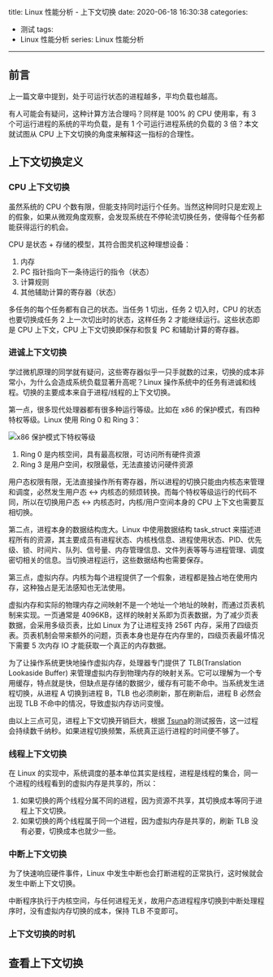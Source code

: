 title: Linux 性能分析 - 上下文切换
date: 2020-06-18 16:30:38
categories:
- 测试
tags:
- Linux 性能分析
series: Linux 性能分析
---

## 前言

上一篇文章中提到，处于可运行状态的进程越多，平均负载也越高。

有人可能会有疑问，这种计算方法合理吗？同样是 100% 的 CPU 使用率，有 3 个可运行进程的系统的平均负载，是有 1 个可运行进程系统的负载的 3 倍？本文就试图从 CPU 上下文切换的角度来解释这一指标的合理性。

## 上下文切换定义

### CPU 上下文切换

虽然系统的 CPU 个数有限，但能支持同时运行个任务。当然这种同时只是宏观上的假象，如果从微观角度观察，会发现系统在不停轮流切换任务，使得每个任务都能获得运行的机会。

CPU 是状态 + 存储的模型，其符合图灵机这种理想设备：
1. 内存
2. PC 指针指向下一条待运行的指令（状态）
3. 计算规则
4. 其他辅助计算的寄存器（状态）

多任务的每个任务都有自己的状态。当任务 1 切出，任务 2 切入时，CPU 的状态也要切换成任务 2 上一次切出时的状态，这样任务 2 才能继续运行。这些状态即是 CPU 上下文，CPU 上下文切换即保存和恢复 PC 和辅助计算的寄存器。


### 进诚上下文切换

学过微机原理的同学就有疑问，这些寄存器似乎一只手就数的过来，切换的成本非常小，为什么会造成系统负载显著升高呢？Linux 操作系统中的任务有进诚和线程。切换的主要成本来自于进程/线程的上下文切换。

第一点，很多现代处理器都有很多种运行等级。比如在 x86 的保护模式，有四种特权等级。Linux 使用 Ring 0 和 Ring 3：

![x86 保护模式下特权等级](/img/posts/perf-cpu/450px-Priv_rings.svg.png)

1. Ring 0 是内核空间，具有最高权限，可访问所有硬件资源
2. Ring 3 是用户空间，权限最低，无法直接访问硬件资源

用户态权限有限，无法直接操作所有寄存器，所以进程的切换只能由内核态来管理和调度，必然发生用户态 <-> 内核态的频烦转换。而每个特权等级运行的代码不同，所以在切换用户态 <-> 内核态时，内核/用户空间本身的 CPU 上下文也需要互相切换。

第二点，进程本身的数据结构庞大。Linux 中使用数据结构 task_struct 来描述进程所有的资源，其主要成员有进程状态、内核栈信息、进程使用状态、PID、优先级、锁、时间片、队列、信号量、内存管理信息、文件列表等等与进程管理、调度密切相关的信息。当切换进程运行，这些数据结构也需要保存。

第三点，虚拟内存。内核为每个进程提供了一个假象，进程都是独占地在使用内存，这种独占是无法感知也无法使用。

虚拟内存和实际的物理内存之间映射不是一个地址一个地址的映射，而通过页表机制来实现。一页通常是 4096KB，这样的映射关系即为页表数据，为了减少页表数据，会采用多级页表，比如 Linux 为了让进程支持 256T 内存，采用了四级页表。页表机制会带来额外的问题，页表本身也是存在内存里的，四级页表最坏情况下需要 5 次内存 IO 才能获取一个真正的内存数据。

为了让操作系统更快地操作虚拟内存，处理器专门提供了 TLB(Translation Lookaside Buffer) 来管理虚拟内存到物理内存的映射关系。它可以理解为一个专用缓存，特点就是快，但缺点是存储的数据少，缓存有可能不命中。当系统发生进程切换，从进程 A 切换到进程 B，TLB 也必须刷新，那在刷新后，进程 B 必然会出现 TLB 不命中的情况，导致虚拟内存访问变慢。

由以上三点可见，进程上下文切换开销巨大，根据 [Tsuna](https://blog.tsunanet.net/2010/11/how-long-does-it-take-to-make-context.html)的测试报告，这一过程会持续数千纳秒。如果进程切换频繁，系统真正运行进程的时间便不够了。

### 线程上下文切换

在 Linux 的实现中，系统调度的基本单位其实是线程，进程是线程的集合，同一个进程的线程看到的虚拟内存是共享的，所以：

1. 如果切换的两个线程分属不同的进程，因为资源不共享，其切换成本等同于进程上下文切换。
2. 如果切换的两个线程属于同一个进程，因为虚拟内存是共享的，刷新 TLB 没有必要，切换成本也就少一些。

### 中断上下文切换

为了快速响应硬件事件，Linux 中发生中断也会打断进程的正常执行，这时候就会发生中断上下文切换。

中断程序执行于内核空间，与任何进程无关，故用户态进程程序切换到中断处理程序时，没有虚拟内存切换的成本，保持 TLB 不变即可。

### 上下文切换的时机



## 查看上下文切换